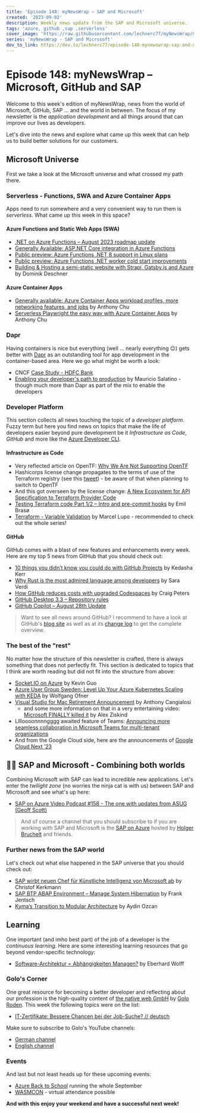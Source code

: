 ```yaml
---
title: 'Episode 148: myNewsWrap – SAP and Microsoft'
created: '2023-09-02'
description: Weekly news update from the SAP and Microsoft universe.
tags: 'azure, github ,sap ,serverless'
cover_image: 'https://raw.githubusercontent.com/lechnerc77/myNewsWrap/main/episodes/cover-images/episode148small.png'
series: 'myNewsWrap - SAP and Microsoft'
dev_to_link: https://dev.to/lechnerc77/episode-148-mynewswrap-sap-and-microsoft-2hpf
---
```


# Episode 148: myNewsWrap – Microsoft, GitHub and SAP

Welcome to this week's edition of myNewsWrap, news from the world of Microsoft, GitHub, SAP ... and the world in between. The focus of my newsletter is the *application development* and all things around that can improve our lives as developers.

Let's dive into the news and explore what came up this week that can help us to build better solutions for our customers.

## Microsoft Universe

First we take a look at the Microsoft universe and what crossed my path there.

### Serverless - Functions, SWA and Azure Container Apps

Apps need to run somewhere and a very convenient way to run them is *serverless*. What came up this week in this space?

#### Azure Functions and Static Web Apps (SWA)

* [.NET on Azure Functions – August 2023 roadmap update](https://techcommunity.microsoft.com/t5/apps-on-azure-blog/net-on-azure-functions-august-2023-roadmap-update/ba-p/3910098?wt.mc_id=AZ-MVP-5004195)
* [Generally Available: ASP.NET Core integration in Azure Functions](https://azure.microsoft.com/en-us/updates/generally-available-aspnet-core-integration-in-azure-functions/?wt.mc_id=AZ-MVP-5004195)
* [Public preview: Azure Functions .NET 8 support in Linux plans](https://azure.microsoft.com/en-us/updates/public-preview-azure-functions-net-8-support-in-linux-plans/?wt.mc_id=AZ-MVP-5004195)
* [Public preview: Azure Functions .NET worker cold start improvements](https://azure.microsoft.com/en-us/updates/public-preview-azure-functions-net-worker-cold-start-improvements/?wt.mc_id=AZ-MVP-5004195)
* [Building & Hosting a semi-static website with Strapi, Gatsby.js and Azure](https://dominik-deschner.de/blog/building-and-hosting-a-semi-static-website-with-strapi-gatsby.js-and-azure/) by Dominik Deschner

#### Azure Container Apps

* [Generally available: Azure Container Apps workload profiles, more networking features, and jobs](https://techcommunity.microsoft.com/t5/apps-on-azure-blog/generally-available-azure-container-apps-workload-profiles-more/ba-p/3913345?wt.mc_id=AZ-MVP-5004195) by Anthony Chu
* [Serverless Playwright the easy way with Azure Container Apps](https://anthonychu.ca/post/serverless-playwright-azure-container-apps/) by Anthony Chu

### Dapr

Having containers is nice but everything (well ... nearly everything 😉) gets better with [Dapr](https://dapr.io/) as an outstanding tool for app development in the container-based area. Here we go what might be worth a look:

* CNCF [Case Study - HDFC Bank](https://www.cncf.io/case-studies/hdfc-bank/)
* [Enabling your developer's path to production](https://youtu.be/gcBuSSm2r-Q?si=Sd6gkcFyTrq8dNal) by Mauricio Salatino - though much more than Dapr as part of the mix to enable the developers

### Developer Platform

This section collects all news touching the topic of a *developer platform*. Fuzzy term but here you find news on topics that make the life of developers easier beyond pure development be it *Infrastructure as Code*, *GitHub* and more like the [Azure Developer CLI](https://github.com/Azure/azure-dev).  

#### Infrastructure as Code

* Very reflected article on OpenTF: [Why We Are Not Supporting OpenTF](https://medium.com/@hello_9187/why-we-are-not-supporting-opentf-a46855f52dc4)
* Hashicorps license change propagates to the terms of use of the Terraform registry (see this [tweet](https://twitter.com/rawkode/status/1697356592134365680?t=Gziv6w03uX9NWiIaPQ7Brw&s=19)) - be aware of that when planning to switch to OpenTF
* And this got overseen by the license change: [A New Ecosystem for API Specification to Terraform Provider Code](https://youtu.be/pAeQC0fC3Xw?si=q7F6D76K710j9koQ)
* [Testing Terraform code Part 1/2 – Intro and pre-commit hooks](https://brasoe.no/2023/08/30/testing-terraform-code-part-1-2-intro-and-pre-commit-hooks/) by Emil Brasø
* [Terraform - Variable Validation](https://dev.to/pwd9000/terraform-variable-validation-47ka) by Marcel Lupo - recommended to check out the whole series!

#### GitHub

GitHub comes with a blast of new features and enhancements every week. Here are my top 5 news from GitHub that you should check out:

* [10 things you didn’t know you could do with GitHub Projects](https://github.blog/2023-08-28-10-things-you-didnt-know-you-could-do-with-github-projects/) by Kedasha Kerr
* [Why Rust is the most admired language among developers](https://github.blog/2023-08-30-why-rust-is-the-most-admired-language-among-developers/) by Sara Verdi
* [How GitHub reduces costs with upgraded Codespaces](https://github.blog/2023-08-31-how-github-reduces-costs-with-upgraded-codespaces/) by Craig Peters
* [GitHub Desktop 3.3 – Repository rules](https://github.blog/changelog/2023-08-31-github-desktop-3-3-repository-rules/)
* [GitHub Copilot – August 28th Update](https://github.blog/changelog/2023-08-28-github-copilot-august-28th-update/)

> Want to see all news around GitHub? I recommend to have a look at GitHub's [blog site](https://github.blog/) as well as at its [change log](https://github.blog/changelog/) to get the complete overview.

### The best of the "rest"

No matter how the structure of this newsletter is crafted, there is always something that does not perfectly fit. This section is dedicated to topics that I think are worth reading but did not fit into the structure from above:

* [Socket.IO on Azure](https://dev.to/kevinguo/socketio-on-azure-1ma) by Kevin Guo
* [Azure User Group Sweden: Level Up Your Azure Kubernetes Scaling with KEDA](https://www.youtube.com/live/FAtWULN8QgI?si=WC7E_DhdsgKmjEz0) by Wolfgang Ofner 
* [Visual Studio for Mac Retirement Announcement](https://devblogs.microsoft.com/visualstudio/visual-studio-for-mac-retirement-announcement/?wt.mc_id=AZ-MVP-5004195) by Anthony Cangialosi
  * and some more information on that in a very entertaining video: [Microsoft FINALLY killed it](https://youtu.be/N3kuEuauWv4?si=rqbtzDC_kaoChEo3) by Alex Ziskind
* Lllloooonnnngggg awaited feature of Teams: [Announcing more seamless collaboration in Microsoft Teams for multi-tenant organizations](https://techcommunity.microsoft.com/t5/microsoft-teams-blog/announcing-more-seamless-collaboration-in-microsoft-teams-for/ba-p/3901092?wt.mc_id=AZ-MVP-5004195)  
* And from the Google Cloud side, here are the announcements of [Google Cloud Next ’23](https://cloud.google.com/blog/topics/google-cloud-next/welcome-to-google-cloud-next-23/?hl=en)

## 🐱‍👤 SAP and Microsoft - Combining both worlds

Combining Microsoft with SAP can lead to incredible new applications. Let's enter the *twilight zone* (no worries the ninja cat is with us) between SAP and Microsoft and see what's up here:

* [SAP on Azure Video Podcast #158 - The one with updates from ASUG (Geoff Scott)](https://youtu.be/dd-g-R7FPLY?si=DV85-rcsYT6Jvmzj)

> And of course a channel that you should subscribe to if you are working with SAP and Microsoft is the [SAP on Azure](https://www.youtube.com/@SAPonAzure) hosted by [Holger Bruchelt](https://www.linkedin.com/in/holger-bruchelt/) and friends.

### Further news from the SAP world

Let's check out what else happened in the SAP universe that you should check out:

* [SAP wirbt neuen Chef für Künstliche Intelligenz von Microsoft ab](https://amp2.handelsblatt.com/technik/ki/softwarehersteller-sap-wirbt-walter-sun-als-neuen-ki-chef-von-microsoft-ab/29368074.html) by Christof Kerkmann
* [SAP BTP ABAP Environment – Manage System Hibernation](https://blogs.sap.com/2023/07/26/sap-btp-abap-environment-manage-system-hibernation/) by Frank Jentsch
* [Kyma’s Transition to Modular Architecture](https://blogs.sap.com/2023/08/29/kymas-transition-to-modular-architecture/) by Aydin Ozcan

## Learning

One important (and imho best part) of the job of a developer is the *continuous learning*. Here are some interesting learning resources that go beyond vendor-specific technology:

* [Software-Architektur = Abhängigkeiten Managen?](https://www.youtube.com/live/kmV0r5_oUh0?si=NkcscdB0xtnxRe0Q) by Eberhard Wolff

### Golo's Corner

One great resource for becoming a better developer and reflecting about our profession is the high-quality content of [the native web GmbH](https://thenativeweb.io/) by [Golo Roden](https://twitter.com/goloroden). This week the following topics were on the list:

* [IT-Zertifikate: Bessere Chancen bei der Job-Suche? // deutsch](https://youtu.be/GRZQLc1xkoo?si=y4e0TvxbsIZt69Z9)

Make sure to subscribe to Golo's YouTube channels:

* [German channel](https://www.youtube.com/@thenativeweb)
* [English channel](https://www.youtube.com/@thenativeweb-en)

### Events

And last but not least heads up for these upcoming events:

* [Azure Back to School](https://azurebacktoschool.github.io/) running the whole September
* [WASMCON](https://events.linuxfoundation.org/wasmcon/) - virtual attendance possible

**And with this enjoy your weekend and have a successful next week!**
